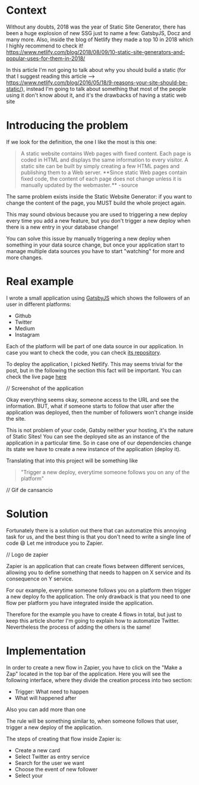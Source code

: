 # Context

Without any doubts, 2018 was the year of Static Site Generator, there has been a huge explosion of new SSG just to name a few: GatsbyJS, Docz and many more. Also, inside the blog of Netlify they made a top 10 in 2018 which I highly recommend to check it!
https://www.netlify.com/blog/2018/08/09/10-static-site-generators-and-popular-uses-for-them-in-2018/

In this article I'm not going to talk about why you should build a static (for that I suggest reading this article --> https://www.netlify.com/blog/2016/05/18/9-reasons-your-site-should-be-static/), instead I'm going to talk about something that most of the people using it don't know about it, and it's the drawbacks of having a static web site

# Introducing the problem

If we look for the definition, the one I like the most is this one:

> A static website contains Web pages with fixed content. Each page is coded in HTML and displays the same information to every visitor. A static site can be built by simply creating a few HTML pages and publishing them to a Web server. **Since static Web pages contain fixed code, the content of each page does not change unless it is manually updated by the webmaster. ** - source

The same problem exists inside the Static Website Generator: if you want to change the content of the page, you MUST build the whole project again.

This may sound obvious because you are used to triggering a new deploy every time you add a new feature, but you don't trigger a new deploy when there is a new entry in your database change!

You can solve this issue by manually triggering a new deploy when something in your data source change, but once your application start to manage multiple data sources you have to start "watching" for more and more changes.

# Real example

I wrote a small application using [GatsbyJS](gatsby.com) which shows the followers of an user in different platforms:

- Github
- Twitter
- Medium
- Instagram

Each of the platform will be part of one data source in our application. In case you want to check the code, you can check [its repository](github.com/EmaSuriano/gatsby-followers).

To deploy the application, I picked Netlify. This may seems trivial for the post, but in the following the section this fact will be important. You can check the live page [here](gatsby-followers.netlify.com)

// Screenshot of the application

Okay everything seems okay, someone access to the URL and see the information. BUT, what if someone starts to follow that user after the application was deployed, then the number of followers won't change inside the site.

This is not problem of your code, Gatsby neither your hosting, it's the nature of Static Sites! You can see the deployed site as an instance of the application in a particular time. So in case one of our dependencies change its state we have to create a new instance of the application (deploy it).

Translating that into this project will be something like

> "Trigger a new deploy, everytime someone follows you on any of the platform"

// Gif de cansancio

# Solution

Fortunately there is a solution out there that can automatize this annoying task for us, and the best thing is that you don't need to write a single line of code 😄 Let me introduce you to Zapier.

// Logo de zapier

Zapier is an application that can create flows between different services, allowing you to define something that needs to happen on X service and its consequence on Y service.

For our example, everytime someone follows you on a platform then trigger a new deploy fo the application. The only drawback is that you need to one flow per platform you have integrated inside the application.

Therefore for the example you have to create 4 flows in total, but just to keep this article shorter I'm going to explain how to automatize Twitter. Nevertheless the process of adding the others is the same!

# Implementation

In order to create a new flow in Zapier, you have to click on the "Make a Zap" located in the top bar of the application. Here you will see the following interface, where they divide the creation process into two section:

- Trigger: What need to happen
- What will happened after

Also you can add more than one

The rule will be something similar to, when someone follows that user, trigger a new deploy of the application.

The steps of creating that flow inside Zapier is:

- Create a new card
- Select Twitter as entry service
- Search for the user we want
- Choose the event of new follower
- Select your
